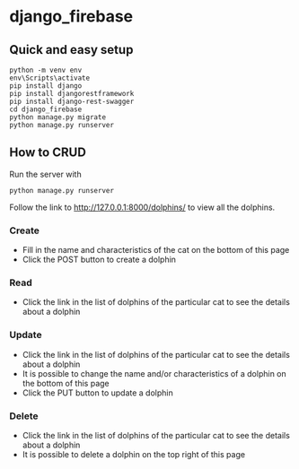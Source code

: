 # django_firebase

## Quick and easy setup

```
python -m venv env
env\Scripts\activate
pip install django
pip install djangorestframework
pip install django-rest-swagger
cd django_firebase
python manage.py migrate
python manage.py runserver
```

## How to CRUD

Run the server with
```
python manage.py runserver
```

Follow the link to http://127.0.0.1:8000/dolphins/ to view all the dolphins.

### Create
* Fill in the name and characteristics of the cat on the bottom of this page
* Click the POST button to create a dolphin

### Read
* Click the link in the list of dolphins of the particular cat to see the details about a dolphin

### Update
* Click the link in the list of dolphins of the particular cat to see the details about a dolphin
* It is possible to change the name and/or characteristics of a dolphin on the bottom of this page
* Click the PUT button to update a dolphin

### Delete
* Click the link in the list of dolphins of the particular cat to see the details about a dolphin
* It is possible to delete a dolphin on the top right of this page
